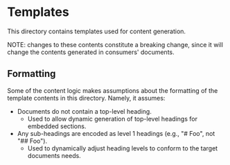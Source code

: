 # Templates

This directory contains templates used for content generation.

NOTE: changes to these contents constitute a breaking change, since it will change the contents generated in consumers' documents.

## Formatting

Some of the content logic makes assumptions about the formatting of the template contents in this directory.
Namely, it assumes:

-   Documents do not contain a top-level heading.
    -   Used to allow dynamic generation of top-level headings for embedded sections.
-   Any sub-headings are encoded as level 1 headings (e.g., "# Foo", not "## Foo").
    -   Used to dynamically adjust heading levels to conform to the target documents needs.
